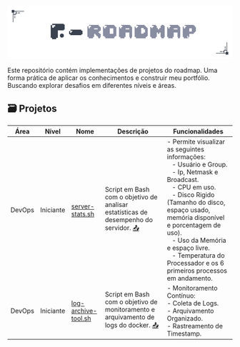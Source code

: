<p align="center">
	<img src="img/roadmap-logo.png">
</p>

Este repositório contém implementações de projetos do roadmap. Uma forma prática de aplicar os conhecimentos e construir meu portfólio. Buscando explorar desafios em diferentes níveis e áreas.

## 🗃️ Projetos
Área | Nível | Nome | Descrição | Funcionalidades |
|-|-|-|-|-|
DevOps | Iniciante | [server-stats.sh](https://github.com/nfoj/developer-roadmap/blob/main/projects/server-stats/server-stats.sh) | Script em Bash com o objetivo de analisar estatísticas de desempenho do servidor. [📤](https://roadmap.sh/projects/server-stats) <br> | - Permite visualizar as seguintes informações: <br> &nbsp;&nbsp; - Usuário e Group. <br> &nbsp;&nbsp; - Ip, Netmask e Broadcast. <br> &nbsp;&nbsp; - CPU em uso. <br> &nbsp;&nbsp; - Disco Rigido (Tamanho do disco, espaço usado, memória disponível e porcentagem de uso). <br> &nbsp;&nbsp; - Uso da Memória e espaço livre. <br> &nbsp;&nbsp; - Temperatura do Processador e os 6 primeiros processos em andamento. |
DevOps | Iniciante | [log-archive-tool.sh](https://github.com/nfoj/developer-roadmap/blob/main/projects/log-archive-tool/monitoring-logs.sh) | Script em Bash com o objetivo de  monitoramento e arquivamento de logs do docker. [📤](https://roadmap.sh/projects/log-archive-tool) <br> | - Monitoramento Contínuo: <br> - Coleta de Logs. <br> - Arquivamento Organizado. <br> - Rastreamento de Timestamp. |
